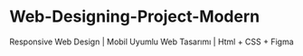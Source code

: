 # Web-Designing-Project-Modern
Responsive Web Design | Mobil Uyumlu Web Tasarımı | Html + CSS + Figma
